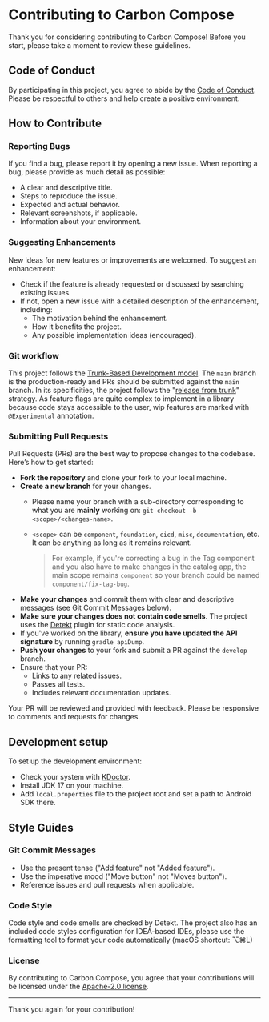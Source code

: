 # Contributing to Carbon Compose
Thank you for considering contributing to Carbon Compose! Before you start, please take a moment to review these guidelines.

## Code of Conduct
By participating in this project, you agree to abide by the [Code of Conduct](https://github.com/gabrieldrn/carbon-compose/blob/main/CODE_OF_CONDUCT.md). Please be respectful to others and help create a positive environment.

## How to Contribute
### Reporting Bugs
If you find a bug, please report it by opening a new issue. When reporting a bug, please provide as much detail as possible:

- A clear and descriptive title.
- Steps to reproduce the issue.
- Expected and actual behavior.
- Relevant screenshots, if applicable.
- Information about your environment.

### Suggesting Enhancements
New ideas for new features or improvements are welcomed. To suggest an enhancement:

- Check if the feature is already requested or discussed by searching existing issues.
- If not, open a new issue with a detailed description of the enhancement, including:
  - The motivation behind the enhancement.
  - How it benefits the project.
  - Any possible implementation ideas (encouraged).

### Git workflow

This project follows the [Trunk-Based Development model](https://trunkbaseddevelopment.com/). The
`main` branch is the production-ready and PRs should be submitted against the `main` branch.
In its specificities, the project follows the
"[release from trunk](https://trunkbaseddevelopment.com/release-from-trunk/)" strategy.
As feature flags are quite complex to implement in a library because code stays accessible to the
user, wip features are marked with `@Experimental` annotation.

### Submitting Pull Requests
Pull Requests (PRs) are the best way to propose changes to the codebase. Here’s how to get started:

- **Fork the repository** and clone your fork to your local machine.
- **Create a new branch** for your changes. 
  - Please name your branch with a sub-directory corresponding to what you are **mainly** working on: `git checkout -b <scope>/<changes-name>`.
  - `<scope>` can be `component`, `foundation`, `cicd`, `misc`, `documentation`, etc. It can be anything as long as it remains relevant.

    > For example, if you're correcting a bug in the Tag component and you also have to make changes in the catalog app, the main scope remains `component` so your branch could be named `component/fix-tag-bug`.
- **Make your changes** and commit them with clear and descriptive messages (see Git Commit Messages below).
- **Make sure your changes does not contain code smells**. The project uses the  [Detekt](https://detekt.dev/) plugin for static code analysis.
- If you've worked on the library, **ensure you have updated the API signature** by running `gradle apiDump`.
- **Push your changes** to your fork and submit a PR against the `develop` branch.
- Ensure that your PR:
  - Links to any related issues.
  - Passes all tests.
  - Includes relevant documentation updates.

Your PR will be reviewed and provided with feedback. Please be responsive to comments and requests for changes.

## Development setup

To set up the development environment:
- Check your system with [KDoctor](https://github.com/Kotlin/kdoctor).
- Install JDK 17 on your machine.
- Add `local.properties` file to the project root and set a path to Android SDK there.

## Style Guides
### Git Commit Messages
- Use the present tense ("Add feature" not "Added feature").
- Use the imperative mood ("Move button" not "Moves button").
- Reference issues and pull requests when applicable.

### Code Style
Code style and code smells are checked by Detekt. The project also has an included code styles configuration for IDEA-based IDEs, please use the formatting tool to format your code automatically (macOS shortcut: ⌥⌘L)

### License
By contributing to Carbon Compose, you agree that your contributions will be licensed under the [Apache-2.0 license](https://github.com/gabrieldrn/carbon-compose/blob/main/LICENSE).

---

Thank you again for your contribution!
